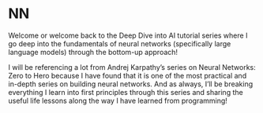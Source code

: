 # NN
Welcome or welcome back to the Deep Dive into AI tutorial series where I go deep into the fundamentals of neural networks (specifically large language models) through the bottom-up approach!

I will be referencing a lot from Andrej Karpathy’s series on Neural Networks: Zero to Hero because I have found that it is one of the most practical and in-depth series on building neural networks. And as always, I’ll be breaking everything I learn into first principles through this series and sharing the useful life lessons along the way I have learned from programming!

